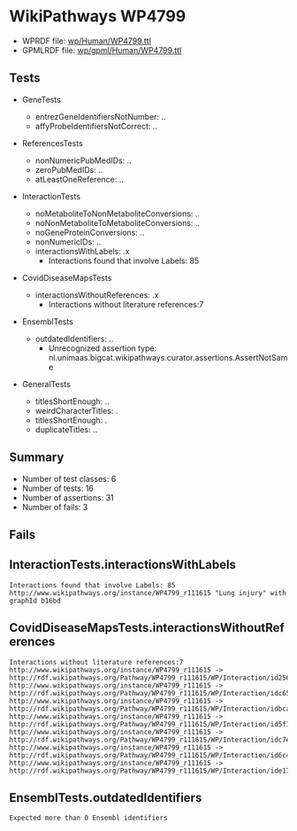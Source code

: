 # WikiPathways WP4799

* WPRDF file: [wp/Human/WP4799.ttl](../wp/Human/WP4799.ttl)
* GPMLRDF file: [wp/gpml/Human/WP4799.ttl](../wp/gpml/Human/WP4799.ttl)

## Tests

* GeneTests
    * entrezGeneIdentifiersNotNumber: ..
    * affyProbeIdentifiersNotCorrect: ..

* ReferencesTests
    * nonNumericPubMedIDs: ..
    * zeroPubMedIDs: ..
    * atLeastOneReference: ..

* InteractionTests
    * noMetaboliteToNonMetaboliteConversions: ..
    * noNonMetaboliteToMetaboliteConversions: ..
    * noGeneProteinConversions: ..
    * nonNumericIDs: ..
    * interactionsWithLabels: .x
        * Interactions found that involve Labels: 85

* CovidDiseaseMapsTests
    * interactionsWithoutReferences: .x
        * Interactions without literature references:7

* EnsemblTests
    * outdatedIdentifiers: ..
        * Unrecognized assertion type: nl.unimaas.bigcat.wikipathways.curator.assertions.AssertNotSame

* GeneralTests
    * titlesShortEnough: ..
    * weirdCharacterTitles: .
    * titlesShortEnough: .
    * duplicateTitles: ..

## Summary

* Number of test classes: 6
* Number of tests: 16
* Number of assertions: 31
* Number of fails: 3

## Fails

## InteractionTests.interactionsWithLabels

```
Interactions found that involve Labels: 85
http://www.wikipathways.org/instance/WP4799_r111615 "Lung injury" with graphId b16bd

```
## CovidDiseaseMapsTests.interactionsWithoutReferences

```
Interactions without literature references:7
http://www.wikipathways.org/instance/WP4799_r111615 -> http://rdf.wikipathways.org/Pathway/WP4799_r111615/WP/Interaction/id2567d541
http://www.wikipathways.org/instance/WP4799_r111615 -> http://rdf.wikipathways.org/Pathway/WP4799_r111615/WP/Interaction/idc652beda
http://www.wikipathways.org/instance/WP4799_r111615 -> http://rdf.wikipathways.org/Pathway/WP4799_r111615/WP/Interaction/idbca35504
http://www.wikipathways.org/instance/WP4799_r111615 -> http://rdf.wikipathways.org/Pathway/WP4799_r111615/WP/Interaction/id5f17221c
http://www.wikipathways.org/instance/WP4799_r111615 -> http://rdf.wikipathways.org/Pathway/WP4799_r111615/WP/Interaction/idc7eb7b47
http://www.wikipathways.org/instance/WP4799_r111615 -> http://rdf.wikipathways.org/Pathway/WP4799_r111615/WP/Interaction/id6c434c1e
http://www.wikipathways.org/instance/WP4799_r111615 -> http://rdf.wikipathways.org/Pathway/WP4799_r111615/WP/Interaction/ide171a636

```
## EnsemblTests.outdatedIdentifiers

```
Expected more than 0 Ensembl identifiers

```

